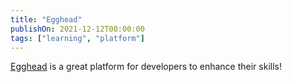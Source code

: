 ```yaml
---
title: "Egghead"
publishOn: 2021-12-12T00:00:00
tags: ["learning", "platform"]
---
```


[Egghead](https://www.egghead.io) is a great platform for developers to enhance their skills!
